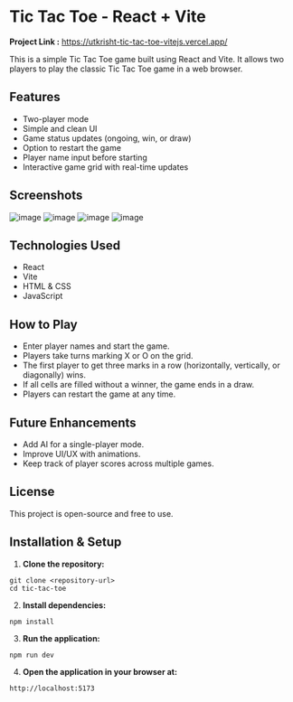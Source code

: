 # Tic Tac Toe - React + Vite

**Project Link :** https://utkrisht-tic-tac-toe-vitejs.vercel.app/

This is a simple Tic Tac Toe game built using React and Vite. It allows two players to play the classic Tic Tac Toe game in a web browser.

## Features
- Two-player mode
- Simple and clean UI
- Game status updates (ongoing, win, or draw)
- Option to restart the game
- Player name input before starting
- Interactive game grid with real-time updates

## Screenshots
![image](https://github.com/user-attachments/assets/cdbfc4e4-4eb4-4095-b4b1-d52637c65145)
![image](https://github.com/user-attachments/assets/bc224225-cf75-48e3-90ba-9d1134073851)
![image](https://github.com/user-attachments/assets/ffb211cb-7366-4e56-ac7b-69a596923e45)
![image](https://github.com/user-attachments/assets/3c7aed61-5347-4943-a5a1-bd9c959050c7)

## Technologies Used
- React
- Vite
- HTML & CSS
- JavaScript

## How to Play
- Enter player names and start the game.
- Players take turns marking X or O on the grid.
- The first player to get three marks in a row (horizontally, vertically, or diagonally) wins.
- If all cells are filled without a winner, the game ends in a draw.
- Players can restart the game at any time.

## Future Enhancements
- Add AI for a single-player mode.
- Improve UI/UX with animations.
- Keep track of player scores across multiple games.

## License
This project is open-source and free to use.

## Installation & Setup

1. **Clone the repository:**
```
git clone <repository-url>
cd tic-tac-toe
```

2. **Install dependencies:**
```
npm install
```
3. **Run the application:**
```
npm run dev
```

4. **Open the application in your browser at:**
```
http://localhost:5173
```
